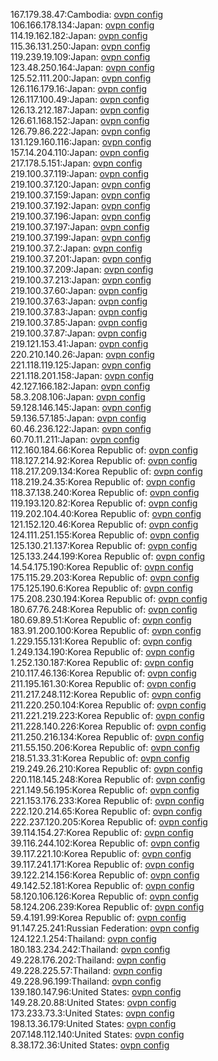 167.179.38.47:Cambodia: [ovpn config](vpn/167_179_38_47.ovpn)  
106.166.178.134:Japan: [ovpn config](vpn/106_166_178_134.ovpn)  
114.19.162.182:Japan: [ovpn config](vpn/114_19_162_182.ovpn)  
115.36.131.250:Japan: [ovpn config](vpn/115_36_131_250.ovpn)  
119.239.19.109:Japan: [ovpn config](vpn/119_239_19_109.ovpn)  
123.48.250.164:Japan: [ovpn config](vpn/123_48_250_164.ovpn)  
125.52.111.200:Japan: [ovpn config](vpn/125_52_111_200.ovpn)  
126.116.179.16:Japan: [ovpn config](vpn/126_116_179_16.ovpn)  
126.117.100.49:Japan: [ovpn config](vpn/126_117_100_49.ovpn)  
126.13.212.187:Japan: [ovpn config](vpn/126_13_212_187.ovpn)  
126.61.168.152:Japan: [ovpn config](vpn/126_61_168_152.ovpn)  
126.79.86.222:Japan: [ovpn config](vpn/126_79_86_222.ovpn)  
131.129.160.116:Japan: [ovpn config](vpn/131_129_160_116.ovpn)  
157.14.204.110:Japan: [ovpn config](vpn/157_14_204_110.ovpn)  
217.178.5.151:Japan: [ovpn config](vpn/217_178_5_151.ovpn)  
219.100.37.119:Japan: [ovpn config](vpn/219_100_37_119.ovpn)  
219.100.37.120:Japan: [ovpn config](vpn/219_100_37_120.ovpn)  
219.100.37.159:Japan: [ovpn config](vpn/219_100_37_159.ovpn)  
219.100.37.192:Japan: [ovpn config](vpn/219_100_37_192.ovpn)  
219.100.37.196:Japan: [ovpn config](vpn/219_100_37_196.ovpn)  
219.100.37.197:Japan: [ovpn config](vpn/219_100_37_197.ovpn)  
219.100.37.199:Japan: [ovpn config](vpn/219_100_37_199.ovpn)  
219.100.37.2:Japan: [ovpn config](vpn/219_100_37_2.ovpn)  
219.100.37.201:Japan: [ovpn config](vpn/219_100_37_201.ovpn)  
219.100.37.209:Japan: [ovpn config](vpn/219_100_37_209.ovpn)  
219.100.37.213:Japan: [ovpn config](vpn/219_100_37_213.ovpn)  
219.100.37.60:Japan: [ovpn config](vpn/219_100_37_60.ovpn)  
219.100.37.63:Japan: [ovpn config](vpn/219_100_37_63.ovpn)  
219.100.37.83:Japan: [ovpn config](vpn/219_100_37_83.ovpn)  
219.100.37.85:Japan: [ovpn config](vpn/219_100_37_85.ovpn)  
219.100.37.87:Japan: [ovpn config](vpn/219_100_37_87.ovpn)  
219.121.153.41:Japan: [ovpn config](vpn/219_121_153_41.ovpn)  
220.210.140.26:Japan: [ovpn config](vpn/220_210_140_26.ovpn)  
221.118.119.125:Japan: [ovpn config](vpn/221_118_119_125.ovpn)  
221.118.201.158:Japan: [ovpn config](vpn/221_118_201_158.ovpn)  
42.127.166.182:Japan: [ovpn config](vpn/42_127_166_182.ovpn)  
58.3.208.106:Japan: [ovpn config](vpn/58_3_208_106.ovpn)  
59.128.146.145:Japan: [ovpn config](vpn/59_128_146_145.ovpn)  
59.136.57.185:Japan: [ovpn config](vpn/59_136_57_185.ovpn)  
60.46.236.122:Japan: [ovpn config](vpn/60_46_236_122.ovpn)  
60.70.11.211:Japan: [ovpn config](vpn/60_70_11_211.ovpn)  
112.160.184.66:Korea Republic of: [ovpn config](vpn/112_160_184_66.ovpn)  
118.127.214.92:Korea Republic of: [ovpn config](vpn/118_127_214_92.ovpn)  
118.217.209.134:Korea Republic of: [ovpn config](vpn/118_217_209_134.ovpn)  
118.219.24.35:Korea Republic of: [ovpn config](vpn/118_219_24_35.ovpn)  
118.37.138.240:Korea Republic of: [ovpn config](vpn/118_37_138_240.ovpn)  
119.193.120.82:Korea Republic of: [ovpn config](vpn/119_193_120_82.ovpn)  
119.202.104.40:Korea Republic of: [ovpn config](vpn/119_202_104_40.ovpn)  
121.152.120.46:Korea Republic of: [ovpn config](vpn/121_152_120_46.ovpn)  
124.111.251.155:Korea Republic of: [ovpn config](vpn/124_111_251_155.ovpn)  
125.130.21.137:Korea Republic of: [ovpn config](vpn/125_130_21_137.ovpn)  
125.133.244.199:Korea Republic of: [ovpn config](vpn/125_133_244_199.ovpn)  
14.54.175.190:Korea Republic of: [ovpn config](vpn/14_54_175_190.ovpn)  
175.115.29.203:Korea Republic of: [ovpn config](vpn/175_115_29_203.ovpn)  
175.125.190.6:Korea Republic of: [ovpn config](vpn/175_125_190_6.ovpn)  
175.208.230.194:Korea Republic of: [ovpn config](vpn/175_208_230_194.ovpn)  
180.67.76.248:Korea Republic of: [ovpn config](vpn/180_67_76_248.ovpn)  
180.69.89.51:Korea Republic of: [ovpn config](vpn/180_69_89_51.ovpn)  
183.91.200.100:Korea Republic of: [ovpn config](vpn/183_91_200_100.ovpn)  
1.229.155.131:Korea Republic of: [ovpn config](vpn/1_229_155_131.ovpn)  
1.249.134.190:Korea Republic of: [ovpn config](vpn/1_249_134_190.ovpn)  
1.252.130.187:Korea Republic of: [ovpn config](vpn/1_252_130_187.ovpn)  
210.117.46.136:Korea Republic of: [ovpn config](vpn/210_117_46_136.ovpn)  
211.195.161.30:Korea Republic of: [ovpn config](vpn/211_195_161_30.ovpn)  
211.217.248.112:Korea Republic of: [ovpn config](vpn/211_217_248_112.ovpn)  
211.220.250.104:Korea Republic of: [ovpn config](vpn/211_220_250_104.ovpn)  
211.221.219.223:Korea Republic of: [ovpn config](vpn/211_221_219_223.ovpn)  
211.228.140.226:Korea Republic of: [ovpn config](vpn/211_228_140_226.ovpn)  
211.250.216.134:Korea Republic of: [ovpn config](vpn/211_250_216_134.ovpn)  
211.55.150.206:Korea Republic of: [ovpn config](vpn/211_55_150_206.ovpn)  
218.51.33.31:Korea Republic of: [ovpn config](vpn/218_51_33_31.ovpn)  
219.249.26.210:Korea Republic of: [ovpn config](vpn/219_249_26_210.ovpn)  
220.118.145.248:Korea Republic of: [ovpn config](vpn/220_118_145_248.ovpn)  
221.149.56.195:Korea Republic of: [ovpn config](vpn/221_149_56_195.ovpn)  
221.153.176.233:Korea Republic of: [ovpn config](vpn/221_153_176_233.ovpn)  
222.120.214.65:Korea Republic of: [ovpn config](vpn/222_120_214_65.ovpn)  
222.237.120.205:Korea Republic of: [ovpn config](vpn/222_237_120_205.ovpn)  
39.114.154.27:Korea Republic of: [ovpn config](vpn/39_114_154_27.ovpn)  
39.116.244.102:Korea Republic of: [ovpn config](vpn/39_116_244_102.ovpn)  
39.117.221.10:Korea Republic of: [ovpn config](vpn/39_117_221_10.ovpn)  
39.117.241.171:Korea Republic of: [ovpn config](vpn/39_117_241_171.ovpn)  
39.122.214.156:Korea Republic of: [ovpn config](vpn/39_122_214_156.ovpn)  
49.142.52.181:Korea Republic of: [ovpn config](vpn/49_142_52_181.ovpn)  
58.120.106.126:Korea Republic of: [ovpn config](vpn/58_120_106_126.ovpn)  
58.124.206.239:Korea Republic of: [ovpn config](vpn/58_124_206_239.ovpn)  
59.4.191.99:Korea Republic of: [ovpn config](vpn/59_4_191_99.ovpn)  
91.147.25.241:Russian Federation: [ovpn config](vpn/91_147_25_241.ovpn)  
124.122.1.254:Thailand: [ovpn config](vpn/124_122_1_254.ovpn)  
180.183.234.242:Thailand: [ovpn config](vpn/180_183_234_242.ovpn)  
49.228.176.202:Thailand: [ovpn config](vpn/49_228_176_202.ovpn)  
49.228.225.57:Thailand: [ovpn config](vpn/49_228_225_57.ovpn)  
49.228.96.199:Thailand: [ovpn config](vpn/49_228_96_199.ovpn)  
139.180.147.96:United States: [ovpn config](vpn/139_180_147_96.ovpn)  
149.28.20.88:United States: [ovpn config](vpn/149_28_20_88.ovpn)  
173.233.73.3:United States: [ovpn config](vpn/173_233_73_3.ovpn)  
198.13.36.179:United States: [ovpn config](vpn/198_13_36_179.ovpn)  
207.148.112.140:United States: [ovpn config](vpn/207_148_112_140.ovpn)  
8.38.172.36:United States: [ovpn config](vpn/8_38_172_36.ovpn)  
